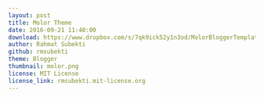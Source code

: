 ```yaml
---
layout: post
title: Molor Theme
date: 2016-09-21 11:40:00
download: https://www.dropbox.com/s/7qk9ick52y1n3od/MolorBloggerTemplate.xml.zip?dl=0
author: Rahmat Subekti
github: rmsubekti
theme: Blogger
thumbnail: molor.png
license: MIT License
license_link: rmsubekti.mit-license.org
---
```

